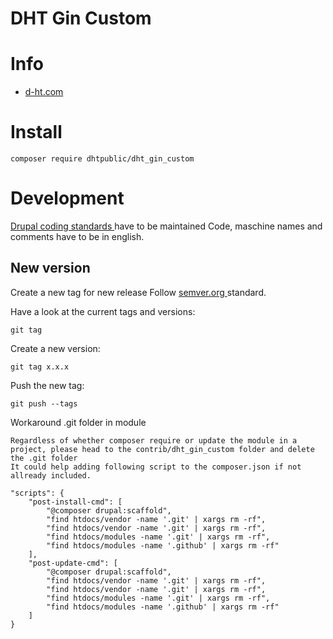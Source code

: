 DHT Gin Custom 
===

# Info
- [ d-ht.com ](https://d-ht.com/)

# Install
```
composer require dhtpublic/dht_gin_custom
```

# Development
[ Drupal coding standards ](https://www.drupal.org/docs/develop/standards) have to be maintained
Code, maschine names and comments have to be in english.

## New version
Create a new tag for new release
Follow [ semver.org ](https://semver.org/) standard.

Have a look at the current tags and versions:
```
git tag
```

Create a new version:
```
git tag x.x.x
```

Push the new tag:
```
git push --tags
```

Workaround .git folder in module

```
Regardless of whether composer require or update the module in a project, please head to the contrib/dht_gin_custom folder and delete the .git folder
It could help adding following script to the composer.json if not allready included.

"scripts": {
    "post-install-cmd": [
        "@composer drupal:scaffold",
        "find htdocs/vendor -name '.git' | xargs rm -rf",
        "find htdocs/vendor -name '.git' | xargs rm -rf",
        "find htdocs/modules -name '.git' | xargs rm -rf",
        "find htdocs/modules -name '.github' | xargs rm -rf"
    ],
    "post-update-cmd": [
        "@composer drupal:scaffold",
        "find htdocs/vendor -name '.git' | xargs rm -rf",
        "find htdocs/vendor -name '.git' | xargs rm -rf",
        "find htdocs/modules -name '.git' | xargs rm -rf",
        "find htdocs/modules -name '.github' | xargs rm -rf"
    ]
}